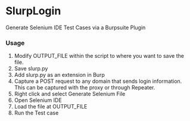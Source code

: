 # SlurpLogin
Generate Selenium IDE Test Cases via a Burpsuite Plugin

### Usage
1. Modify OUTPUT_FILE within the script to where you want to save the file.
2. Save slurp.py
3. Add slurp.py as an extension in Burp
4. Capture a POST request to any domain that sends login information. This can be captured with the proxy or through Repeater.
5. Right click and select Generate Selenium File
6. Open Selenium IDE
7. Load the file at OUTPUT_FILE
8. Run the Test case
